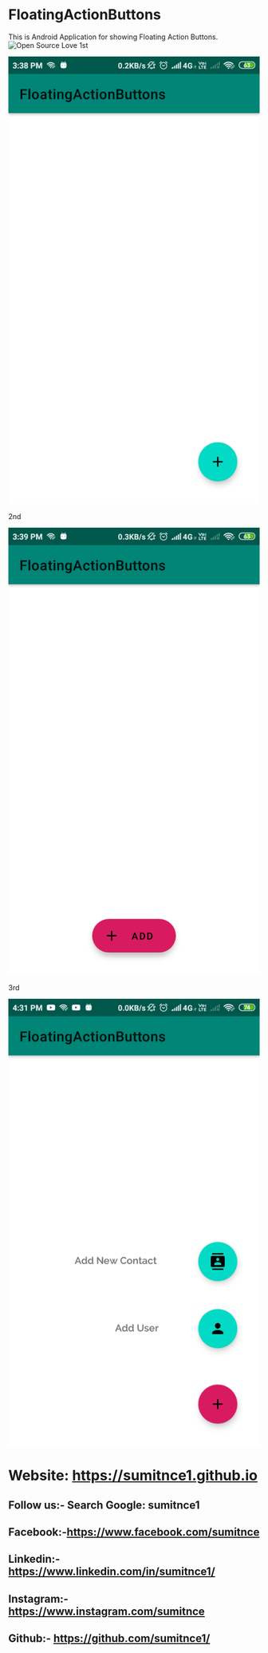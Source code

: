 # FloatingActionButtons
This is Android Application for showing Floating Action Buttons.
![Open Source Love](https://img.shields.io/badge/Open%20Source-%E2%9D%A4-red.svg)
1st

<img src="/Shot/s1.png">

2nd

<img src="/Shot/s2.png">

3rd

<img src="/Shot/s3.png">

# Website: https://sumitnce1.github.io
## Follow us:- Search Google: sumitnce1
## Facebook:-https://www.facebook.com/sumitnce
## Linkedin:-https://www.linkedin.com/in/sumitnce1/
## Instagram:-https://www.instagram.com/sumitnce
## Github:- https://github.com/sumitnce1/
